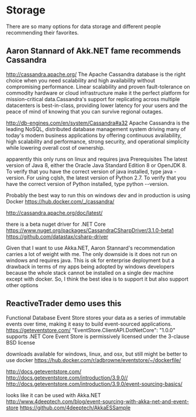 # Storage 

There are so many options for data storage and different people recommending their favorites.

## Aaron Stannard of Akk.NET fame recommends Cassandra
http://cassandra.apache.org/
The Apache Cassandra database is the right choice when you need scalability and high availability without compromising performance. Linear scalability and proven fault-tolerance on commodity hardware or cloud infrastructure make it the perfect platform for mission-critical data.Cassandra's support for replicating across multiple datacenters is best-in-class, providing lower latency for your users and the peace of mind of knowing that you can survive regional outages.

http://db-engines.com/en/system/Cassandra#a32
Apache Cassandra is the leading NoSQL, distributed database management system driving many of today's modern business applications by offering continuous availability, high scalability and performance, strong security, and operational simplicity while lowering overall cost of ownership.

apparently this only runs on linux and requires java
Prerequisites
The latest version of Java 8, either the Oracle Java Standard Edition 8 or OpenJDK 8. To verify that you have the correct version of java installed, type java -version.
For using cqlsh, the latest version of Python 2.7. To verify that you have the correct version of Python installed, type python --version.

Probably the best way to run this on windows dev and in production is using Docker
https://hub.docker.com/_/cassandra/

http://cassandra.apache.org/doc/latest/

there is a beta nuget driver for .NET Core
https://www.nuget.org/packages/CassandraCSharpDriver/3.1.0-beta1
https://github.com/datastax/csharp-driver

Given that I want to use Akka.NET, Aaron Stannard's recommendation carries a lot of weight with me. The only downside is it does not run on windows and requires java. This is ok for enterprise deployment but a drawback in terms of my apps being adopted by windows developers because the whole stack cannot be installed on a single dev machine except with docker. So, I think the best idea is to support it but also support other options


## ReactiveTrader demo uses this
Functional Database
Event Store stores your data as a series of immutable events over time, making it easy to build event-sourced applications.
https://geteventstore.com/
"EventStore.ClientAPI.DotNetCore": "1.0.0" supports .NET Core
Event Store is permissively licensed under the 3-clause BSD license

downloads available for windows, linux, and osx, but still might be better to use docker
https://hub.docker.com/r/adbrowne/eventstore/~/dockerfile/

http://docs.geteventstore.com/
http://docs.geteventstore.com/introduction/3.9.0//
http://docs.geteventstore.com/introduction/3.9.0/event-sourcing-basics/

looks like it can be used with Akka.NET
http://www.4deeptech.com/blog/event-sourcing-with-akka-net-and-event-store
https://github.com/4deeptech/AkkaESSample